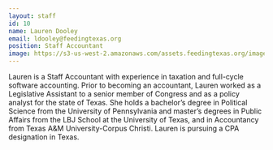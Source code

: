 ```yaml
---
layout: staff
id: 10
name: Lauren Dooley
email: ldooley@feedingtexas.org
position: Staff Accountant
image: https://s3-us-west-2.amazonaws.com/assets.feedingtexas.org/images/staff/placeholder.JPG
---
```

Lauren is a Staff Accountant with experience in taxation and full-cycle software accounting. Prior to becoming an accountant, Lauren worked as a Legislative Assistant to a senior member of Congress and as a policy analyst for the state of Texas. She holds a bachelor’s degree in Political Science from the University of Pennsylvania and master’s degrees in Public Affairs from the LBJ School at the University of Texas, and in Accountancy from Texas A&M University-Corpus Christi. Lauren is pursuing a CPA designation in Texas.
 
